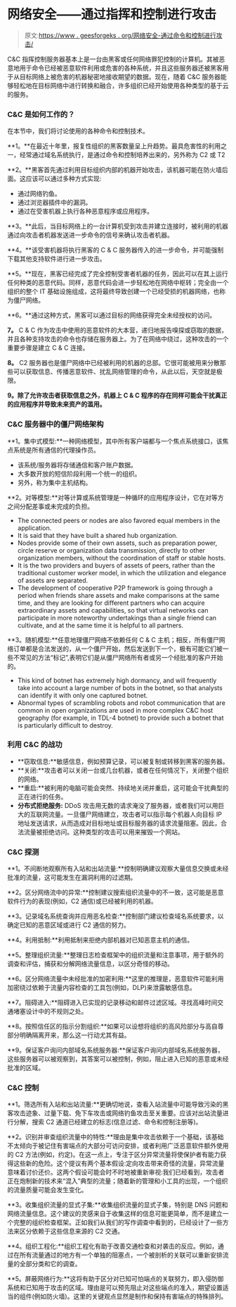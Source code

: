 # 网络安全——通过指挥和控制进行攻击

> 原文:[https://www . geesforgeks . org/网络安全-通过命令和控制进行攻击/](https://www.geeksforgeeks.org/cyber-security-attacking-through-command-and-control/)

C&C 指挥控制服务器基本上是一台由黑客或任何网络罪犯控制的计算机。其被恶意地用于命令已经被恶意软件利用或危害的各种系统，并且这些服务器还被黑客用于从目标网络上被危害的机器秘密地接收期望的数据。现在，随着 C&C 服务器能够轻松地在目标网络中进行转换和融合，许多组织已经开始使用各种类型的基于云的服务。

### **C&C 是如何工作的？**

在本节中，我们将讨论使用的各种命令和控制技术。

**1。**在最近十年里，报复性组织的黑客数量呈上升趋势。最具危害性的利用之一，经常通过域名系统执行，是通过命令和控制培养出来的，另外称为 C2 或 T2

**2。**黑客首先通过利用目标组织内部的机器开始攻击，该机器可能在防火墙后面。这应该可以通过多种方式实现:

*   通过网络钓鱼。
*   通过浏览器插件中的漏洞。
*   通过在受害机器上执行各种恶意程序或应用程序。

**3。**此后，当目标网络上的一台计算机受到攻击并建立连接时，被利用的机器通过向攻击者机器发送进一步命令的信号来确认攻击者机器。

**4。**该受害机器将执行黑客的 C & C 服务器传入的进一步命令，并可能强制下载其他支持软件进行进一步攻击。

**5。**现在，黑客已经完成了完全控制受害者机器的任务，因此可以在其上运行任何种类的恶意代码。同样，恶意代码会进一步轻松地在网络中枢转；完全由一个组织的整个 IT 基础设施组成，这将最终导致创建一个已经受损的机器网络，也称为僵尸网络。

**6。**通过这种方式，黑客可以通过目标的网络获得完全未经授权的访问。

**7。** C & C 作为攻击中使用的恶意软件的大本营，递归地报告嗅探或窃取的数据，并且各种支持攻击的命令也存储在服务器上。为了在网络中绕过，这种攻击的一个重要步骤是建立 C & C 连接。

**8。** C2 服务器也是僵尸网络中已经被利用的机器的总部。它很可能被用来分散那些可以获取信息、传播恶意软件、扰乱网络管理的命令，从此以后，天空就是极限。

**9。除了允许攻击者获取信息之外，机器上 C & C 程序的存在同样可能会干扰真正的应用程序并导致未来资产的滥用。**

### C&C 服务器中的僵尸网络架构

**1。集中式模型:**一种网络模型，其中所有客户端都与一个焦点系统接口，该焦点系统是所有通信的代理操作员。

*   该系统/服务器将存储通信和客户账户数据。
*   大多数开放的短信阶段利用一个统一的组织。
*   另外，称为集中主机结构。

**2。对等模型:**对等计算或系统管理是一种循环的应用程序设计，它在对等方之间分配差事或未完成的负担。

*   The connected peers or nodes are also favored equal members in the application.
*   It is said that they have built a shared hub organization.
*   Nodes provide some of their own assets, such as preparation power, circle reserve or organization data transmission, directly to other organization members, without the coordination of staff or stable hosts.
*   It is the two providers and buyers of assets of peers, rather than the traditional customer worker model, in which the utilization and elegance of assets are separated.
*   The development of cooperative P2P framework is going through a period when friends share assets and make comparisons at the same time, and they are looking for different partners who can acquire extraordinary assets and capabilities, so that virtual networks can participate in more noteworthy undertakings than a single friend can cultivate, and at the same time it is helpful to all partners.

**3。随机模型:**任意地理僵尸网络不依赖任何 C & C 主机；相反，所有僵尸网络订单都是合法发送的，从一个僵尸开始，然后发送到下一个，极有可能它们被一些不常见的方法“标记”,表明它们是从僵尸网络所有者或另一个经批准的客户开始的。

*   This kind of botnet has extremely high dormancy, and will frequently take into account a large number of bots in the botnet, so that analysts can identify it with only one captured botnet.
*   Abnormal types of scrambling robots and robot communication that are common in open organizations are used in more complex C&C host geography (for example, in TDL-4 botnet) to provide such a botnet that is particularly difficult to destroy.

### 利用 C&C 的战功

*   **窃取信息:**敏感信息，例如预算记录，可以被复制或转移到黑客的服务器。
*   **关闭:**攻击者可以关闭一台或几台机器，或者在任何情况下，关闭整个组织的网络。
*   **重启:**被利用的电脑可能会突然、持续地关闭并重启，这可能会干扰典型的正在进行的任务。
*   **分布式拒绝服务:** DDoS 攻击用无数的请求淹没了服务器，或者我们可以用巨大的互联网流量。一旦僵尸网络建立，攻击者可以指示每个机器人向目标 IP 地址发送请求，从而造成对目标地址或目标服务器的请求流量阻塞。因此，合法流量被拒绝访问。这种类型的攻击可以用来摧毁一个网站。

### C&C 探测

**1。不间断地观察所有入站和出站流量:**控制明确建议观察大量信息交换或未经批准的流量，这可能发生在漏洞利用的过滤期。

**2。区分网络流中的异常:**控制建议搜索组织流量中的不一致，这可能是恶意软件行为的表现(例如，C2 通信)或已经被利用的机器。

**3。记录域名系统查询并应用恶名检查:**控制部门建议检查域名系统要求，以确定已知的恶意区域或进行 C2 通信的努力。

**4。利用抵制:**利用抵制来拒绝内部机器对已知恶意主机的通信。

**5。整理组织流量:**整理日志检查框架中的组织流量和注意事项，用于额外的调查和评估，捕获和分解网络流量信息，以区分奇怪的移动。

**6。区分网络流量中未经批准的加密利用:**这里的推理是，恶意软件可能利用加密绕过依赖于流量内容检查的工具包(例如，DLP)来泄露敏感信息。

**7。阻碍进入:**阻碍进入已实现的记录移动和邮件过滤区域。寻找高峰时间交通堵塞设计中的不规则之处。

**8。按照信任区的指示分割组织:**如果可以设想将组织的高风险部分与高自尊部分明确隔离开来，那么这一行动尤其有益。

**9。保证客户询问内部域名系统服务器:**保证客户询问内部域名系统服务器，这些服务器可以被观察到，其答案可以被控制，例如，阻止进入已知的恶意或未经批准的区域。

### C&C 控制

**1。筛选所有入站和出站流量:**更确切地说，查看入站流量中可能导致污染的黑客攻击迹象、过量下载、免下车攻击或网络钓鱼攻击至关重要。应该对出站流量进行分解，搜索 C2 通道已经建立的标志(信息过滤、命令和控制注册等)。

**2。识别并审查组织流量中的特性:**理由是集中攻击依赖于一个基础，该基础不太倾向于被记住有害端点的大部分可访问安排，或者利用广泛恶意软件额外使用的 C2 方法(例如，约定)。在这一点上，专注于区分异常流量将使保护者有能力获得这些新的危险。这个提议有两个基本假设:定向攻击带来奇怪的流量，异常流量意味着讨价还价。这两个假设可能会时不时地被重新审视:我们已经看到，攻击者正在炮制新的技术来“混入”典型的流量；随着新的管理和小工具的出现，一个组织的流量质量可能会发生变化。

**3。收集组织流量的显式子集:**收集组织流量的显式子集，特别是 DNS 问题和网络流量信息。这个建议的灵感来自于收集这样的信息可能更简单，而不是建立一个完整的组织检查框架。正如我们从我们的写作调查中看到的，已经设计了一些方法来区分依赖于这些信息来源的 C2 交通。

**4。组织工程化:**组织工程化有助于改善交通检查和对袭击的反应。例如，通过在所有流量通过的地方有一个单独的阻塞点，一个被剖析的关联可以重新安排流量的全部分类和它的调查。

**5。屏蔽网络行为:**这将有助于区分对已知可怕端点的关联努力，即入侵防御系统和已知用于攻击的区域。理由是可以预先阻止对这些端点的准入，期望设置适当的组件(例如防火墙)。这里的关键观点显然是制作和保持有害端点的特殊排列。